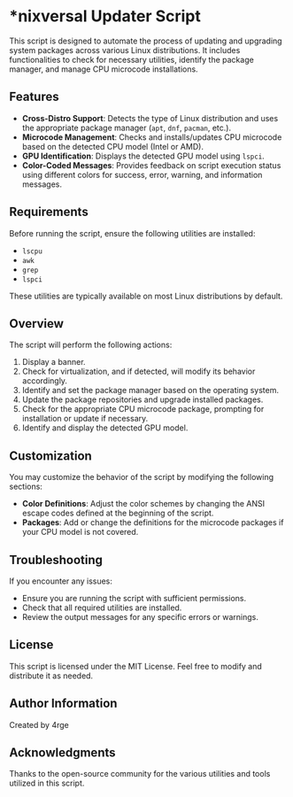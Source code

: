 # *nixversal Updater Script

This script is designed to automate the process of updating and upgrading system packages across various Linux distributions. It includes functionalities to check for necessary utilities, identify the package manager, and manage CPU microcode installations.

## Features

- **Cross-Distro Support**: Detects the type of Linux distribution and uses the appropriate package manager (`apt`, `dnf`, `pacman`, etc.).
- **Microcode Management**: Checks and installs/updates CPU microcode based on the detected CPU model (Intel or AMD).
- **GPU Identification**: Displays the detected GPU model using `lspci`.
- **Color-Coded Messages**: Provides feedback on script execution status using different colors for success, error, warning, and information messages.

## Requirements

Before running the script, ensure the following utilities are installed:

- `lscpu`
- `awk`
- `grep`
- `lspci`

These utilities are typically available on most Linux distributions by default.

## Overview

The script will perform the following actions:

1. Display a banner.
2. Check for virtualization, and if detected, will modify its behavior accordingly.
3. Identify and set the package manager based on the operating system.
4. Update the package repositories and upgrade installed packages.
5. Check for the appropriate CPU microcode package, prompting for installation or update if necessary.
6. Identify and display the detected GPU model.

## Customization

You may customize the behavior of the script by modifying the following sections:

- **Color Definitions**: Adjust the color schemes by changing the ANSI escape codes defined at the beginning of the script.
- **Packages**: Add or change the definitions for the microcode packages if your CPU model is not covered.

## Troubleshooting

If you encounter any issues:

- Ensure you are running the script with sufficient permissions.
- Check that all required utilities are installed.
- Review the output messages for any specific errors or warnings.

## License

This script is licensed under the MIT License. Feel free to modify and distribute it as needed.

## Author Information

Created by 4rge

## Acknowledgments

Thanks to the open-source community for the various utilities and tools utilized in this script.
